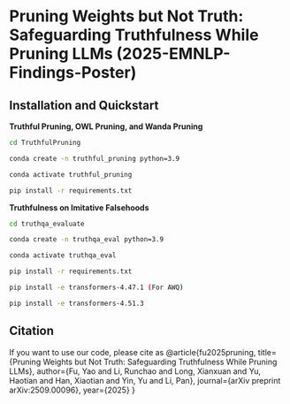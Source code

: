 # Pruning Weights but Not Truth: Safeguarding Truthfulness While Pruning LLMs (2025-EMNLP-Findings-Poster)

## Installation and Quickstart

**Truthful Pruning, OWL Pruning, and Wanda Pruning**

```bash
cd TruthfulPruning

conda create -n truthful_pruning python=3.9

conda activate truthful_pruning

pip install -r requirements.txt
```


**Truthfulness on Imitative Falsehoods**

```bash
cd truthqa_evaluate

conda create -n truthqa_eval python=3.9

conda activate truthqa_eval

pip install -r requirements.txt

pip install -e transformers-4.47.1 (For AWQ)

pip install -e transformers-4.51.3
```


##  Citation

If you want to use our code, please cite as
@article{fu2025pruning,
  title={Pruning Weights but Not Truth: Safeguarding Truthfulness While Pruning LLMs},
  author={Fu, Yao and Li, Runchao and Long, Xianxuan and Yu, Haotian and Han, Xiaotian and Yin, Yu and Li, Pan},
  journal={arXiv preprint arXiv:2509.00096},
  year={2025}
}
